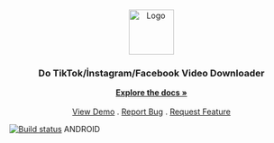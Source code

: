 <br/>
<p align="center">
  <a href="https://github.com/serdarozkan41/Do">
    <img src="https://i.ibb.co/kqdMyM5/icon.png" alt="Logo" width="80" height="80">
  </a>

  <h3 align="center">Do TikTok/İnstagram/Facebook Video Downloader</h3>

  <p align="center">
    <a href="https://github.com/serdarozkan41/Do"><strong>Explore the docs »</strong></a>
    <br/>
    <br/>
    <a href="https://github.com/serdarozkan41/Do">View Demo</a>
    .
    <a href="https://github.com/serdarozkan41/Do/issues">Report Bug</a>
    .
    <a href="https://github.com/serdarozkan41/Do/issues">Request Feature</a>
  </p>
  
  [![Build status](https://build.appcenter.ms/v0.1/apps/bcc88f61-c6e3-45c2-8830-0b7897df0c99/branches/master/badge)](https://appcenter.ms) ANDROID
</p>
